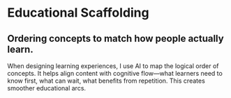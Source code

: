 # Educational Scaffolding

## Ordering concepts to match how people actually learn.

When designing learning experiences, I use AI to map the logical order of concepts. It helps align content with cognitive flow—what learners need to know first, what can wait, what benefits from repetition. This creates smoother educational arcs.
